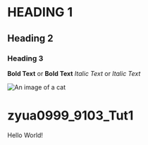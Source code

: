 # HEADING 1
## Heading 2
### Heading 3

**Bold Text** or __Bold Text__
*Italic Text* or _Italic Text_

![An image of a cat](https://placekitten.com/200/300)

# zyua0999_9103_Tut1

Hello World!